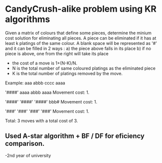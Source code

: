 # CandyCrush-alike problem using KR algorithms

Given a matrix of colours that define some pieces, determine the minium cost solution for eliminating all pieces.
A piece can be eliminated if it has at least k platings of the same colour.
A blank space will be represented as '#' and it can be filled in 2 ways : 
 a) the piece above falls in its place
 b) if no piece is above, one from the right will take its place
 
- the cost of a move is 1+(N-K)/N.
- N is the total number of same coloured platings as the eliminated piece 
- K is the total number of platings removed by the move.

Example:
aaa
abbb
cccc
aaaa

'####'
aaaa
abbb
aaaa
Movement cost: 1.

'####'
'####'
'####'
bbb#
Movement cost: 1.

'###'
'###'
'###'
'###'
Movement cost: 1.

Total: 3 moves with a total cost of 3. 

Used A-star algorithm + BF / DF for eficiency comparison.
-----
-2nd year of university
